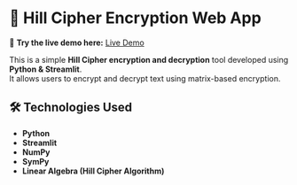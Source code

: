# 🔐 Hill Cipher Encryption Web App  

🚀 **Try the live demo here:** [Live Demo](https://huggingface.co/spaces/rashinii-s/hill)  

This is a simple **Hill Cipher encryption and decryption** tool developed using **Python & Streamlit**.  
It allows users to encrypt and decrypt text using matrix-based encryption.  

## 🛠 Technologies Used  
- **Python**  
- **Streamlit**  
- **NumPy**  
- **SymPy**  
- **Linear Algebra (Hill Cipher Algorithm)**  
